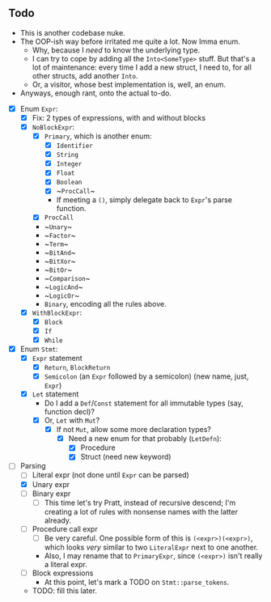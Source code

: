 ## Todo

- This is another codebase nuke.
- The OOP-ish way before irritated me quite a lot. Now Imma enum.
  - Why, because I *need* to know the underlying type.
  - I can try to cope by adding all the `Into<SomeType>` stuff. But that's
    a lot of maintenance: every time I add a new struct, I need to, for all
    other structs, add another `Into`.
  - Or, a visitor, whose best implementation is, well, an enum.
- Anyways, enough rant, onto the actual to-do.

- [x] Enum `Expr`:
  - [x] Fix: 2 types of expressions, with and without blocks
  - [x] `NoBlockExpr`:
    - [x] `Primary`, which is another enum:
      - [x] `Identifier`
      - [x] `String`
      - [x] `Integer`
      - [x] `Float`
      - [x] `Boolean`
      - [x] ~`ProcCall`~
      - If meeting a `()`, simply delegate back to `Expr`'s parse function.
    - [x] `ProcCall`
    - ~`Unary`~
    - ~`Factor`~
    - ~`Term`~
    - ~`BitAnd`~
    - ~`BitXor`~
    - ~`BitOr`~
    - ~`Comparison`~
    - ~`LogicAnd`~
    - ~`LogicOr`~
    - `Binary`, encoding all the rules above.
  - [x] `WithBlockExpr`:
    - [x] `Block`
    - [x] `If`
    - [x] `While`

- [x] Enum `Stmt`:
  - [x] `Expr` statement
    - [x] `Return`, `BlockReturn`
    - [x] `Semicolon` (an `Expr` followed by a semicolon) (new name, just,
          `Expr`)
  - [x] `Let` statement
    - Do I add a `Def`/`Const` statement for all immutable types (say, function
      decl)?
    - [x] Or, `Let` with `Mut`?
      - [x] If not `Mut`, allow some more declaration types?
        - [x] Need a new enum for that probably (`LetDefn`):
          - [x] Procedure
          - [x] Struct (need new keyword)

- [ ] Parsing
  - [ ] Literal expr (not done until `Expr` can be parsed)
  - [x] Unary expr
  - [ ] Binary expr
    - [ ] This time let's try Pratt, instead of recursive descend; I'm creating
          a lot of rules with nonsense names with the latter already.
  - [ ] Procedure call expr
    - [ ] Be very careful. One possible form of this is `(<expr>)(<expr>)`,
          which looks *very* similar to two `LiteralExpr` next to one another.
    - Also, I may rename that to `PrimaryExpr`, since `(<expr>)` isn't really
      a literal expr.
  - [ ] Block expressions
    - At this point, let's mark a TODO on `Stmt::parse_tokens`.
  - TODO: fill this later.
